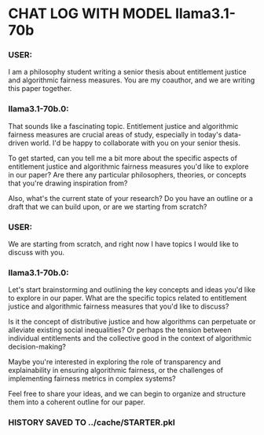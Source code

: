# CHAT LOG WITH MODEL llama3.1-70b

### USER:
I am a philosophy student writing a senior thesis about entitlement justice and algorithmic fairness measures. You are my coauthor, and we are writing this paper together.
### llama3.1-70b.0:
That sounds like a fascinating topic. Entitlement justice and algorithmic fairness measures are crucial areas of study, especially in today's data-driven world. I'd be happy to collaborate with you on your senior thesis.

To get started, can you tell me a bit more about the specific aspects of entitlement justice and algorithmic fairness measures you'd like to explore in our paper? Are there any particular philosophers, theories, or concepts that you're drawing inspiration from?

Also, what's the current state of your research? Do you have an outline or a draft that we can build upon, or are we starting from scratch?
### USER:
We are starting from scratch, and right now I have topics I would like to discuss with you.
### llama3.1-70b.0:
Let's start brainstorming and outlining the key concepts and ideas you'd like to explore in our paper. What are the specific topics related to entitlement justice and algorithmic fairness measures that you'd like to discuss?

Is it the concept of distributive justice and how algorithms can perpetuate or alleviate existing social inequalities? Or perhaps the tension between individual entitlements and the collective good in the context of algorithmic decision-making?

Maybe you're interested in exploring the role of transparency and explainability in ensuring algorithmic fairness, or the challenges of implementing fairness metrics in complex systems?

Feel free to share your ideas, and we can begin to organize and structure them into a coherent outline for our paper.
### HISTORY SAVED TO ../cache/STARTER.pkl
